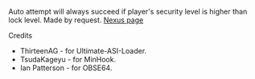 Auto attempt will always succeed if player's security level is higher than lock level. Made by request.
[Nexus page](https://www.nexusmods.com/oblivionremastered/mods/2212)

Credits 
* ThirteenAG - for Ultimate-ASI-Loader.
* TsudaKageyu - for MinHook.
* Ian Patterson - for OBSE64.